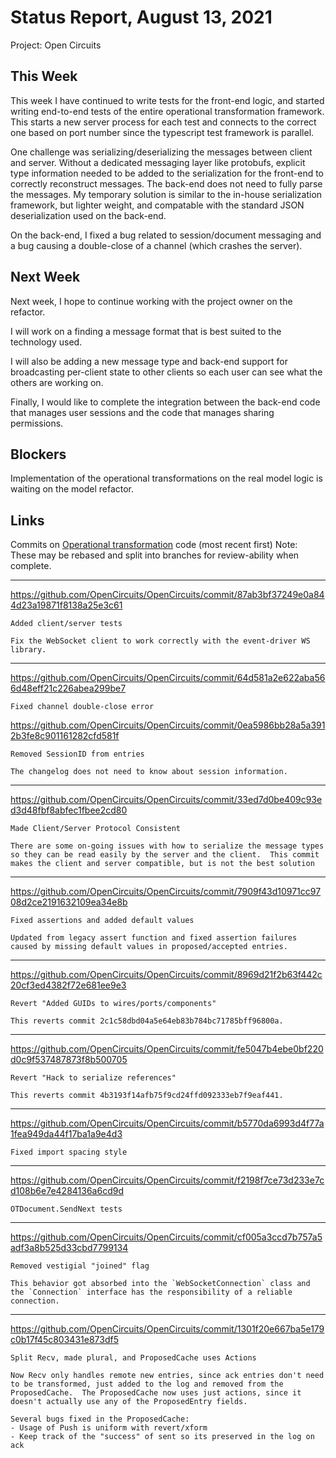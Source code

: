 # Status Report, August 13, 2021
Project: Open Circuits

## This Week
This week I have continued to write tests for the front-end logic, and started writing end-to-end tests of the entire operational transformation framework.  This starts a new server process for each test and connects to the correct one based on port number since the typescript test framework is parallel.

One challenge was serializing/deserializing the messages between client and server.  Without a dedicated messaging layer like protobufs, explicit type information needed to be added to the serialization for the front-end to correctly reconstruct messages.  The back-end does not need to fully parse the messages.  My temporary solution is similar to the in-house serialization framework, but lighter weight, and compatable with the standard JSON deserialization used on the back-end.

On the back-end, I fixed a bug related to session/document messaging and a bug causing a double-close of a channel (which crashes the server).

## Next Week
Next week, I hope to continue working with the project owner on the refactor.

I will work on a finding a message format that is best suited to the technology used.

I will also be adding a new message type and back-end support for broadcasting per-client state to other clients so each user can see what the others are working on.

Finally, I would like to complete the integration between the back-end code that manages user sessions and the code that manages sharing permissions.

## Blockers
Implementation of the operational transformations on the real model logic is waiting on the model refactor.

## Links
Commits on [Operational transformation](https://github.com/OpenCircuits/OpenCircuits/commits/operational_transformation) code (most recent first)
Note: These may be rebased and split into branches for review-ability when complete.

---
https://github.com/OpenCircuits/OpenCircuits/commit/87ab3bf37249e0a844d23a19871f8138a25e3c61

    Added client/server tests
    
    Fix the WebSocket client to work correctly with the event-driver WS library.

---
https://github.com/OpenCircuits/OpenCircuits/commit/64d581a2e622aba566d48eff21c226abea299be7

    Fixed channel double-close error


https://github.com/OpenCircuits/OpenCircuits/commit/0ea5986bb28a5a3912b3fe8c901161282cfd581f

    Removed SessionID from entries
    
    The changelog does not need to know about session information.

---
https://github.com/OpenCircuits/OpenCircuits/commit/33ed7d0be409c93ed3d48fbf8abfec1fbee2cd80

    Made Client/Server Protocol Consistent
    
    There are some on-going issues with how to serialize the message types so they can be read easily by the server and the client.  This commit makes the client and server compatible, but is not the best solution

---
https://github.com/OpenCircuits/OpenCircuits/commit/7909f43d10971cc9708d2ce2191632109ea34e8b

    Fixed assertions and added default values
    
    Updated from legacy assert function and fixed assertion failures caused by missing default values in proposed/accepted entries.

---
https://github.com/OpenCircuits/OpenCircuits/commit/8969d21f2b63f442c20cf3ed4382f72e681ee9e3

    Revert "Added GUIDs to wires/ports/components"
    
    This reverts commit 2c1c58dbd04a5e64eb83b784bc71785bff96800a.

---
https://github.com/OpenCircuits/OpenCircuits/commit/fe5047b4ebe0bf220d0c9f537487873f8b500705

    Revert "Hack to serialize references"
    
    This reverts commit 4b3193f14afb75f9cd24ffd092333eb7f9eaf441.

---
https://github.com/OpenCircuits/OpenCircuits/commit/b5770da6993d4f77a1fea949da44f17ba1a9e4d3

    Fixed import spacing style

---
https://github.com/OpenCircuits/OpenCircuits/commit/f2198f7ce73d233e7cd108b6e7e4284136a6cd9d

    OTDocument.SendNext tests

---
https://github.com/OpenCircuits/OpenCircuits/commit/cf005a3ccd7b757a5adf3a8b525d33cbd7799134

    Removed vestigial "joined" flag
    
    This behavior got absorbed into the `WebSocketConnection` class and the `Connection` interface has the responsibility of a reliable connection.

---
https://github.com/OpenCircuits/OpenCircuits/commit/1301f20e667ba5e179c0b17f45c803431e873df5

    Split Recv, made plural, and ProposedCache uses Actions
    
    Now Recv only handles remote new entries, since ack entries don't need to be transformed, just added to the log and removed from the ProposedCache.  The ProposedCache now uses just actions, since it doesn't actually use any of the ProposedEntry fields.
    
    Several bugs fixed in the ProposedCache:
    - Usage of Push is uniform with revert/xform
    - Keep track of the "success" of sent so its preserved in the log on ack